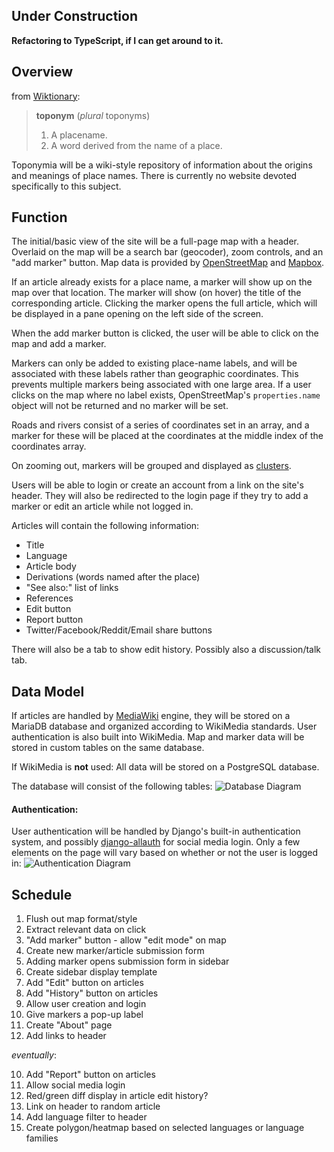 ## Under Construction
**Refactoring to TypeScript, if I can get around to it.**

## Overview
from [Wiktionary](https://en.wiktionary.org/wiki/toponym):

> **toponym** (_plural_ toponyms)
> 1.  A placename.
> 2.  A word derived from the name of a place.

Toponymia will be a wiki-style repository of information about the origins and meanings of place names.  There is currently no website devoted specifically to this subject.

## Function
The initial/basic view of the site will be a full-page map with a header. Overlaid on the map will be a search bar (geocoder), zoom controls, and an "add marker" button. Map data is provided by [OpenStreetMap](https://www.openstreetmap.org) and [Mapbox](https://www.mapbox.com/).

If an article already exists for a place name, a marker will show up on the map over that location. The marker will show (on hover) the title of the corresponding article. Clicking the marker opens the full article, which will be displayed in a pane opening on the left side of the screen.

When the add marker button is clicked, the user will be able to click on the map and add a marker.

Markers can only be added to existing place-name labels, and will be associated with these labels rather than geographic coordinates. This prevents multiple markers being associated with one large area. If a user clicks on the map where no label exists, OpenStreetMap's `properties.name` object will not be returned and no marker will be set.

Roads and rivers consist of a series of coordinates set in an array, and a marker for these will be placed at the coordinates at the middle index of the coordinates array. 

On zooming out, markers will be grouped and displayed as [clusters](https://docs.mapbox.com/mapbox-gl-js/example/cluster/).

Users will be able to login or create an account from a link on the site's header. They will also be redirected to the login page if they try to add a marker or edit an article while not logged in.

Articles will contain the following information:

 - Title
 - Language
 - Article body
 - Derivations (words named after the place)
 - "See also:" list of links 
 - References
 - Edit button
 - Report button
 - Twitter/Facebook/Reddit/Email share buttons
 
There will also be a tab to show edit history. Possibly also a discussion/talk tab.

## Data Model


If articles are handled by [MediaWiki](https://www.mediawiki.org/wiki/MediaWiki)  engine, they will be stored on a MariaDB database and organized according to WikiMedia standards. User authentication is also built into WikiMedia. Map and marker data will be stored in custom tables on the same database.

If WikiMedia is **not** used:
All data will be stored on a PostgreSQL database. 

The database will consist of the following tables:
![Database Diagram](https://i.imgur.com/W5vHzgU.png)

#### Authentication:
User authentication will be handled by Django's built-in authentication system, and possibly  [django-allauth](https://github.com/pennersr/django-allauth/) for social media login. 
Only a few elements on the page will vary based on whether or not the user is logged in:
![Authentication Diagram](https://i.imgur.com/A6mLONy.png)

##  Schedule
 1. Flush out map format/style
 2. Extract relevant data on click
 3. "Add marker" button - allow "edit mode" on map
 4. Create new marker/article submission form
 5. Adding marker opens submission form in sidebar
 6. Create sidebar display template
 7. Add "Edit" button on articles
 8. Add "History" button on articles
 9. Allow user creation and login
 7. Give markers a pop-up label
 8. Create "About" page
 8. Add links to header 
 
*eventually*:

 10. Add "Report" button on articles
 11. Allow social media login
 14. Red/green diff display in article edit history?
 12. Link on header to random article
 13. Add language filter to header
 14. Create polygon/heatmap based on selected languages or language families
